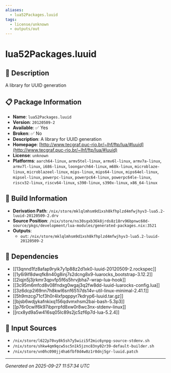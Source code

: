 ```yaml
---
aliases:
  - lua52Packages.luuid
tags:
  - license/unknown
  - outputs/out
---
```


# lua52Packages.luuid

## 📝 Description

A library for UUID generation

## 📋 Package Information

- **Name**: `lua52Packages.luuid`
- **Version**: `20120509-2`
- **Available**: ✅ Yes
- **Broken**: ✅ No
- **Description**: A library for UUID generation
- **Homepage**: [http://www.tecgraf.puc-rio.br/~lhf/ftp/lua/#luuid](http://www.tecgraf.puc-rio.br/~lhf/ftp/lua/#luuid)
- **License**: `unknown`
- **Platforms**: `aarch64-linux`, `armv5tel-linux`, `armv6l-linux`, `armv7a-linux`, `armv7l-linux`, `i686-linux`, `loongarch64-linux`, `m68k-linux`, `microblaze-linux`, `microblazeel-linux`, `mips-linux`, `mips64-linux`, `mips64el-linux`, `mipsel-linux`, `powerpc-linux`, `powerpc64-linux`, `powerpc64le-linux`, `riscv32-linux`, `riscv64-linux`, `s390-linux`, `s390x-linux`, `x86_64-linux`

## 🔧 Build Information

- **Derivation Path**: `/nix/store/mklqlmhsm9d1xsh8kfhplzd4mfwjhyv3-lua5.2-luuid-20120509-2.drv`
- **Source Position**: `/nix/store/ns30sqxb36k8jrds8z18rv96bpnwc60d-source/pkgs/development/lua-modules/generated-packages.nix:3521`
- **Outputs**:
  - `out`:  `/nix/store/mklqlmhsm9d1xsh8kfhplzd4mfwjhyv3-lua5.2-luuid-20120509-2`

## 🔗 Dependencies

- [[13qnnd1fz8afap9ryik7y1p88z2d1xk0-luuid-20120509-2.rockspec]]
- [[1y6i9if8dwqfk8n40g8inj7s2dcng8x9-luarocks_bootstrap-3.12.2]]
- [[2iqjn5j3jrkmr3qpvfp5f6s5hrvjbha7-wrap-lua-hook]]
- [[3c95m6mfcd8v08fndxg0wgaj3q2fw8dd-luuid-luarocks-config.lua]]
- [[3z6dcp2i69nn7h8kwl6snf651i7ds14v-util-linux-minimal-2.41.1]]
- [[5h9mzcg71cf3h0r4lxfpqppyr7kdryp6-luuid.tar.gz]]
- [[bjsb6wdjykafnkixq156qdvmxhsm2bai-bash-5.3p3]]
- [[p76r0cwlf6k97ibprrpfd8xw0r8wc3nx-stdenv-linux]]
- [[rcx8yd9a5w416sq05lc89s2jc5zf6p7d-lua-5.2.4]]

## 📁 Input Sources

- `/nix/store/l622p70vy8k5sh7y5wizi5f2mic6ynpg-source-stdenv.sh`
- `/nix/store/shkw4qm9qcw5sc5n1k5jznc83ny02r39-default-builder.sh`
- `/nix/store/vn0hc090jj4ha6fbf0d4w0z1r0dnj5gr-luuid.patch`

---
*Generated on 2025-09-27 11:57:34 UTC*
